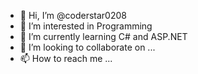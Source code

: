 - 👋 Hi, I’m @coderstar0208
- 👀 I’m interested in Programming
- 🌱 I’m currently learning C# and ASP.NET
- 💞️ I’m looking to collaborate on ...
- 📫 How to reach me ...

<!---
coderstar0208/coderstar0208 is a ✨ special ✨ repository because its `README.md` (this file) appears on your GitHub profile.
You can click the Preview link to take a look at your changes.
--->
